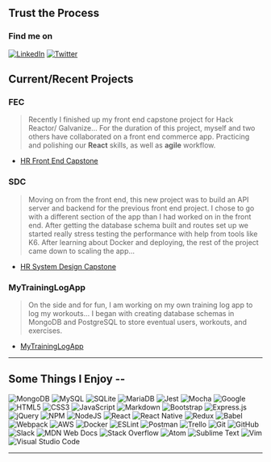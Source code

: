 ## Trust the Process

### Find me on 
[![LinkedIn](https://img.shields.io/badge/-%230077B5.svg?style=for-the-badge&logo=linkedin&logoColor=white)](https://www.linkedin.com/in/3derekmason/)
[![Twitter](https://img.shields.io/badge/3derekmason-%231DA1F2.svg?style=for-the-badge&logo=Twitter&logoColor=white)](https://www.twitter.com/3derekmason)

## Current/Recent Projects

### FEC
> Recently I finished up my front end capstone project for Hack Reactor/ Galvanize...
> For the duration of this project, myself and two others have collaborated on a front end commerce app.
> Practicing and polishing our **React** skills, as well as **agile** workflow.
* [HR Front End Capstone](https://github.com/IslandBois/FEC)

### SDC
> Moving on from the front end, this new project was to build an API server and backend for the previous front end project. I chose to go with a different section of the app than I had worked on in the front end.
> After getting the database schema built and routes set up we started really stress testing the performance with help from tools like K6.
> After learning about Docker and deploying, the rest of the project came down to scaling the app...
* [HR System Design Capstone](https://github.com/HydraSDC/qAndAPI)

### MyTrainingLogApp
> On the side and for fun, I am working on my own training log app to log my workouts...
> I began with creating database schemas in MongoDB and PostgreSQL to store eventual users, workouts, and exercises.
* [MyTrainingLogApp](https://github.com/3derekmason/myTrainingLogApp)

---

## Some Things I Enjoy --

![MongoDB](https://img.shields.io/badge/%234ea94b.svg?style=for-the-badge&logo=mongodb&logoColor=white)
![MySQL](https://img.shields.io/badge/%2300f.svg?style=for-the-badge&logo=mysql&logoColor=white)
![SQLite](https://img.shields.io/badge/%2307405e.svg?style=for-the-badge&logo=sqlite&logoColor=white)
![MariaDB](https://img.shields.io/badge/003545?style=for-the-badge&logo=mariadb&logoColor=white)
![Jest](https://img.shields.io/badge/%23C21325?style=for-the-badge&logo=jest&logoColor=white)
![Mocha](https://img.shields.io/badge/%238D6748?style=for-the-badge&logo=mocha&logoColor=white)
![Google](https://img.shields.io/badge/4285F4?style=for-the-badge&logo=google&logoColor=white)
![HTML5](https://img.shields.io/badge/%23E34F26.svg?style=for-the-badge&logo=html5&logoColor=white)
![CSS3](https://img.shields.io/badge/%231572B6.svg?style=for-the-badge&logo=css3&logoColor=white)
![JavaScript](https://img.shields.io/badge/%23323330.svg?style=for-the-badge&logo=javascript&logoColor=%23F7DF1E)
![Markdown](https://img.shields.io/badge/%23000000.svg?style=for-the-badge&logo=markdown&logoColor=white)
![Bootstrap](https://img.shields.io/badge/%23563D7C.svg?style=for-the-badge&logo=bootstrap&logoColor=white)
![Express.js](https://img.shields.io/badge/%23404d59.svg?style=for-the-badge&logo=express&logoColor=%2361DAFB)
![jQuery](https://img.shields.io/badge/%230769AD.svg?style=for-the-badge&logo=jquery&logoColor=white)
![NPM](https://img.shields.io/badge/%23000000.svg?style=for-the-badge&logo=npm&logoColor=white)
![NodeJS](https://img.shields.io/badge/6DA55F?style=for-the-badge&logo=node.js&logoColor=white)
![React](https://img.shields.io/badge/%2320232a.svg?style=for-the-badge&logo=react&logoColor=%2361DAFB)
![React Native](https://img.shields.io/badge/%2320232a.svg?style=for-the-badge&logo=react&logoColor=%2361DAFB)
![Redux](https://img.shields.io/badge/%23593d88.svg?style=for-the-badge&logo=redux&logoColor=white)
![Babel](https://img.shields.io/badge/F9DC3e?style=for-the-badge&logo=babel&logoColor=black)
![Webpack](https://img.shields.io/badge/%238DD6F9.svg?style=for-the-badge&logo=webpack&logoColor=black)
![AWS](https://img.shields.io/badge/%23FF9900.svg?style=for-the-badge&logo=amazon-aws&logoColor=white)
![Docker](https://img.shields.io/badge/%230db7ed.svg?style=for-the-badge&logo=docker&logoColor=white)
![ESLint](https://img.shields.io/badge/4B3263?style=for-the-badge&logo=eslint&logoColor=white)
![Postman](https://img.shields.io/badge/FF6C37?style=for-the-badge&logo=postman&logoColor=white)
![Trello](https://img.shields.io/badge/%23026AA7.svg?style=for-the-badge&logo=Trello&logoColor=white)
![Git](https://img.shields.io/badge/%23F05033.svg?style=for-the-badge&logo=git&logoColor=white)
![GitHub](https://img.shields.io/badge/%23121011.svg?style=for-the-badge&logo=github&logoColor=white)
![Slack](https://img.shields.io/badge/4A154B?style=for-the-badge&logo=slack&logoColor=white)
![MDN Web Docs](https://img.shields.io/badge/MDN_Web_Docs-black?style=for-the-badge&logo=mdnwebdocs&logoColor=white)
![Stack Overflow](https://img.shields.io/badge/FE7A16?style=for-the-badge&logo=stack-overflow&logoColor=white)
![Atom](https://img.shields.io/badge/%2366595C.svg?style=for-the-badge&logo=atom&logoColor=white)
![Sublime Text](https://img.shields.io/badge/%23575757.svg?style=for-the-badge&logo=sublime-text&logoColor=important)
![Vim](https://img.shields.io/badge/%2311AB00.svg?style=for-the-badge&logo=vim&logoColor=white)
![Visual Studio Code](https://img.shields.io/badge/0078d7.svg?style=for-the-badge&logo=visual-studio-code&logoColor=white)

---



